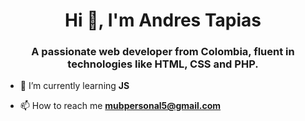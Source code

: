 <h1 align="center">Hi 👋, I'm Andres Tapias</h1>
<h3 align="center">A passionate web developer from Colombia, fluent in technologies like HTML, CSS and PHP.</h3>

- 🌱 I’m currently learning **JS**

- 📫 How to reach me **mubpersonal5@gmail.com**

